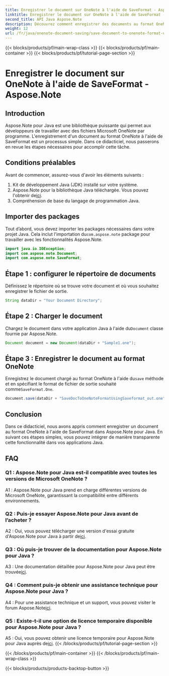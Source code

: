 ```yaml
---
title: Enregistrer le document sur OneNote à l'aide de SaveFormat - Aspose.Note
linktitle: Enregistrer le document sur OneNote à l'aide de SaveFormat - Aspose.Note
second_title: API Java Aspose.Note
description: Découvrez comment enregistrer des documents au format OneNote à l'aide d'Aspose.Note pour Java. Suivez ce didacticiel étape par étape pour une intégration transparente dans vos applications Java.
weight: 12
url: /fr/java/onenote-document-saving/save-document-to-onenote-format-using-saveformat/
---
```


{{< blocks/products/pf/main-wrap-class >}}
{{< blocks/products/pf/main-container >}}
{{< blocks/products/pf/tutorial-page-section >}}

# Enregistrer le document sur OneNote à l'aide de SaveFormat - Aspose.Note

## Introduction

Aspose.Note pour Java est une bibliothèque puissante qui permet aux développeurs de travailler avec des fichiers Microsoft OneNote par programme. L'enregistrement d'un document au format OneNote à l'aide de SaveFormat est un processus simple. Dans ce didacticiel, nous passerons en revue les étapes nécessaires pour accomplir cette tâche.

## Conditions préalables

Avant de commencer, assurez-vous d'avoir les éléments suivants :

1. Kit de développement Java (JDK) installé sur votre système.
2.  Aspose.Note pour la bibliothèque Java téléchargée. Vous pouvez l'obtenir de[ici](https://releases.aspose.com/note/java/).
3. Compréhension de base du langage de programmation Java.

## Importer des packages

 Tout d’abord, vous devez importer les packages nécessaires dans votre projet Java. Cela inclut l'importation du`com.aspose.note` package pour travailler avec les fonctionnalités Aspose.Note.

```java
import java.io.IOException;
import com.aspose.note.Document;
import com.aspose.note.SaveFormat;
```

## Étape 1 : configurer le répertoire de documents

Définissez le répertoire où se trouve votre document et où vous souhaitez enregistrer le fichier de sortie.

```java
String dataDir = "Your Document Directory";
```

## Étape 2 : Charger le document

 Chargez le document dans votre application Java à l'aide du`Document` classe fournie par Aspose.Note.

```java
Document document = new Document(dataDir + "Sample1.one");
```

## Étape 3 : Enregistrer le document au format OneNote

Enregistrez le document chargé au format OneNote à l'aide du`save` méthode et en spécifiant le format de fichier de sortie souhaité comme`SaveFormat.One`.

```java
document.save(dataDir + "SaveDocToOneNoteFormatUsingSaveformat_out.one", SaveFormat.One);
```

## Conclusion

Dans ce didacticiel, nous avons appris comment enregistrer un document au format OneNote à l'aide de SaveFormat dans Aspose.Note pour Java. En suivant ces étapes simples, vous pouvez intégrer de manière transparente cette fonctionnalité dans vos applications Java.

## FAQ

### Q1 : Aspose.Note pour Java est-il compatible avec toutes les versions de Microsoft OneNote ?

A1 : Aspose.Note pour Java prend en charge différentes versions de Microsoft OneNote, garantissant la compatibilité entre différents environnements.

### Q2 : Puis-je essayer Aspose.Note pour Java avant de l’acheter ?

 A2 : Oui, vous pouvez télécharger une version d'essai gratuite d'Aspose.Note pour Java à partir de[ici](https://releases.aspose.com/).

### Q3 : Où puis-je trouver de la documentation pour Aspose.Note pour Java ?

 A3 : Une documentation détaillée pour Aspose.Note pour Java peut être trouvée[ici](https://reference.aspose.com/note/java/).

### Q4 : Comment puis-je obtenir une assistance technique pour Aspose.Note pour Java ?

 A4 : Pour une assistance technique et un support, vous pouvez visiter le forum Aspose.Note[ici](https://forum.aspose.com/c/note/28).

### Q5 : Existe-t-il une option de licence temporaire disponible pour Aspose.Note pour Java ?

 A5 : Oui, vous pouvez obtenir une licence temporaire pour Aspose.Note pour Java auprès de[ici](https://purchase.aspose.com/temporary-license/).
{{< /blocks/products/pf/tutorial-page-section >}}

{{< /blocks/products/pf/main-container >}}
{{< /blocks/products/pf/main-wrap-class >}}

{{< blocks/products/products-backtop-button >}}

